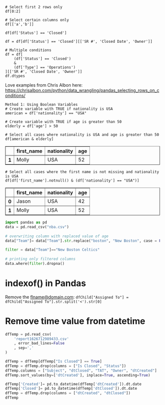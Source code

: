 ~~~
# Select first 2 rows only
df[0:2]

# Select certain columns only
df[['a','b']]

df[df['Status'] == 'Closed']

df = df[df['Status'] == 'Closed'][['SR #', 'Closed Date', 'Owner']]

# Multiple conditions
df = df[
    (df['Status'] == 'Closed') 
    &
    (df['Type'] == 'Operations')
][['SR #', 'Closed Date', 'Owner']]
df.dtypes
~~~

Love examples from Chris Albon here: https://chrisalbon.com/python/data_wrangling/pandas_selecting_rows_on_conditions/
~~~    
Method 1: Using Boolean Variables
# Create variable with TRUE if nationality is USA
american = df['nationality'] == "USA"

# Create variable with TRUE if age is greater than 50
elderly = df['age'] > 50

# Select all cases where nationality is USA and age is greater than 50
df[american & elderly]
~~~
<table border="1" class="dataframe">
  <thead>
    <tr style="text-align: right;">
      <th></th>
      <th>first_name</th>
      <th>nationality</th>
      <th>age</th>
    </tr>
  </thead>
  <tbody>
    <tr>
      <th>1</th>
      <td>Molly</td>
      <td>USA</td>
      <td>52</td>
    </tr>
  </tbody>
</table>

~~~
# Select all cases where the first name is not missing and nationality is USA 
df[df['first_name'].notnull() & (df['nationality'] == "USA")]
~~~
<table border="1" class="dataframe">
  <thead>
    <tr style="text-align: right;">
      <th></th>
      <th>first_name</th>
      <th>nationality</th>
      <th>age</th>
    </tr>
  </thead>
  <tbody>
    <tr>
      <th>0</th>
      <td>Jason</td>
      <td>USA</td>
      <td>42</td>
    </tr>
    <tr>
      <th>1</th>
      <td>Molly</td>
      <td>USA</td>
      <td>52</td>
    </tr>
  </tbody>
</table>

```python
import pandas as pd  
data = pd.read_csv("nba.csv") 
  
# overwriting column with replaced value of age  
data["Team"]= data["Team"].str.replace("boston", "New Boston", case = False) 
  
filter = data["Team"]=="New Boston Celtics"
  
# printing only filtered columns  
data.where(filter).dropna() 
```

# indexof() in Pandas

Remove the <flname@domain.com>: `dfChild["Assigned To"] = dfChild["Assigned To"].str.split('<').str[0]`

# Remove time value from datetime

```python
dfTemp = pd.read_csv(
    'report1626712989433.csv'
    , error_bad_lines=False
    , sep=','
)

dfTemp = dfTemp[dfTemp["Is Closed"] == True]
dfTemp = dfTemp.drop(columns = ["Is Closed", "Status"])
dfTemp.columns = ["Subject", "dtClosed", "TAT", "Owner", "dtCreated"]
dfTemp.sort_values(by=['dtCreated'], inplace=True, ascending=True)

dfTemp['Created']= pd.to_datetime(dfTemp['dtCreated']).dt.date
dfTemp['Closed']= pd.to_datetime(dfTemp['dtClosed']).dt.date
dfTemp = dfTemp.drop(columns = ["dtCreated", "dtClosed"])
dfTemp
```
